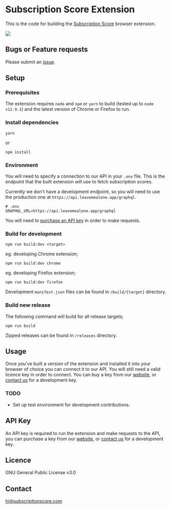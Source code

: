 # Subscription Score Extension

This is the code for building the [Subscription Score][2] browser extension.

![](https://github.com/subscriptionscore/extension/workflows/Build/badge.svg)

## Bugs or Feature requests

Please submit an [issue][3].

## Setup

### Prerequisites

The extension requires `node` and `npm` or `yarn` to build (tested up to `node v12.9.1`) and the latest version of Chrome or Firefox to run.

### Install dependencies

```
yarn
```

or

```
npm install
```

### Environment

You will need to specify a connection to our API in your `.env` file. This is the endpoint that the built extension will use to fetch subscription scores.

Currently we don't have a development endpoint, so you will need to use the production one at `https://api.leavemealone.app/graphql`.

```
# .env
GRAPHQL_URL=https://api.leavemealone.app/graphql
```

You will need to [purchase an API key](#API-Key) in order to make requests.

### Build for development

```
npm run build:dev <target>
```

eg. developing Chrome extension;

```
npm run build:dev chrome
```

eg. developing Firefox extension;

```
npm run build:dev firefox
```

Development `manifest.json` files can be found in `/build/{target}` directory.

### Build new release

The following command will build for all release targets;

```
npm run build
```

Zipped releases can be found in `/releases` directory.

## Usage

Once you've built a version of the extension and installed it into your browser of choice you can connect it to our API. You will still need a valid licence key in order to connect. You can buy a key from our [website][2], or [contact us][1] for a development key.

### TODO

- Set up test environment for development contributions.

## API Key

An API key is required to run the extension and make requests to the API, you can purchase a key from our [website][2], or [contact us][1] for a development key.

## Licence

GNU General Public License v3.0

## Contact

[hi@subscriptionscore.com][1]

[1]: mailto:hi@subscriptionscore.com
[2]: https://subscriptionscore.com
[3]: https://github.com/squarecat/subscriptionscore-extension/issues

